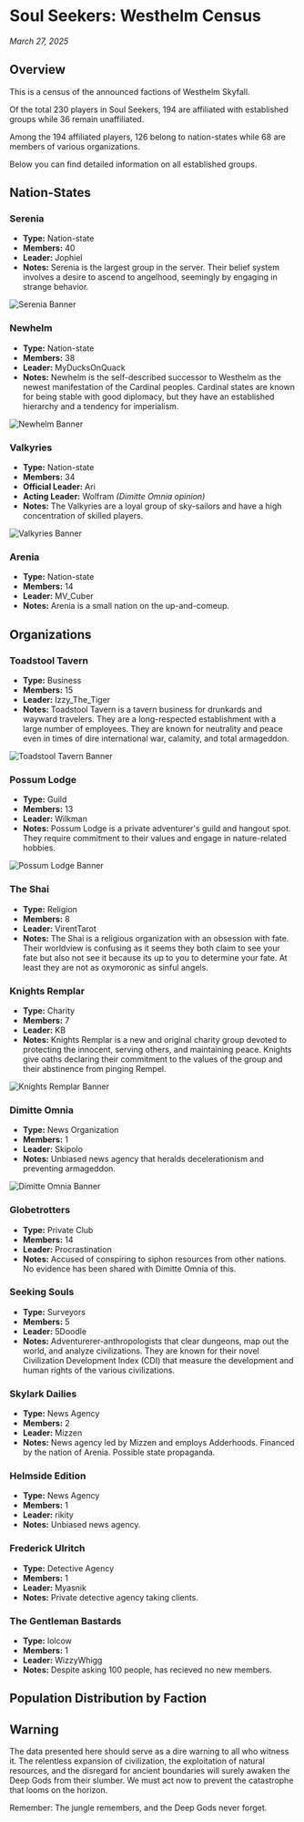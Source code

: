 # Soul Seekers: Westhelm Census

*March 27, 2025*

## Overview

This is a census of the announced factions of Westhelm Skyfall.

Of the total 230 players in Soul Seekers, 194 are affiliated with established groups while 36 remain unaffiliated.

<div class="plotly-graph" data-plotly='{
    "data": [
        {
            "values": [194, 36],
            "labels": ["Affiliated", "Unaffiliated"],
            "type": "pie",
            "name": "Membership Overview",
            "marker": {
                "colors": ["#8b4513", "#d2691e"]
            }
        }
    ],
    "layout": {
        "title": "Player Affiliation Status",
        "showlegend": true,
        "paper_bgcolor": "rgba(0,0,0,0)",
        "plot_bgcolor": "rgba(0,0,0,0)",
        "font": {
            "family": "Crimson Text, serif"
        }
    }
}'></div>

Among the 194 affiliated players, 126 belong to nation-states while 68 are members of various organizations.

<div class="plotly-graph" data-plotly='{
    "data": [
        {
            "values": [126, 68],
            "labels": ["Nation-States", "Organizations"],
            "type": "pie",
            "name": "Membership Distribution",
            "marker": {
                "colors": ["#556b2f", "#8fbc8f"]
            }
        }
    ],
    "layout": {
        "title": "Nation-States vs Organizations Membership",
        "showlegend": true,
        "paper_bgcolor": "rgba(0,0,0,0)",
        "plot_bgcolor": "rgba(0,0,0,0)",
        "font": {
            "family": "Crimson Text, serif"
        }
    }
}'></div>

Below you can find detailed information on all established groups.

## Nation-States

<div class="faction-entry">
<div class="faction-info">

### Serenia
- **Type:** Nation-state
- **Members:** 40
- **Leader:** Jophiel
- **Notes:** Serenia is the largest group in the server. Their belief system involves a desire to ascend to angelhood, seemingly by engaging in strange behavior.

</div>
<img src="assets/banners/serenia.png" alt="Serenia Banner" class="faction-banner">
</div>

<div class="faction-entry">
<div class="faction-info">

### Newhelm
- **Type:** Nation-state
- **Members:** 38
- **Leader:** MyDucksOnQuack
- **Notes:** Newhelm is the self-described successor to Westhelm as the newest manifestation of the Cardinal peoples. Cardinal states are known for being stable with good diplomacy, but they have an established hierarchy and a tendency for imperialism.

</div>
<img src="assets/banners/newhelm.png" alt="Newhelm Banner" class="faction-banner">
</div>

<div class="faction-entry">
<div class="faction-info">

### Valkyries
- **Type:** Nation-state
- **Members:** 34
- **Official Leader:** Ari
- **Acting Leader:** Wolfram *(Dimitte Omnia opinion)*
- **Notes:** The Valkyries are a loyal group of sky-sailors and have a high concentration of skilled players.

</div>
<img src="assets/banners/valkyries.png" alt="Valkyries Banner" class="faction-banner">
</div>

<div class="faction-entry">
<div class="faction-info">

### Arenia
- **Type:** Nation-state
- **Members:** 14
- **Leader:** MV_Cuber
- **Notes:** Arenia is a small nation on the up-and-comeup.

</div>
</div>

## Organizations

<div class="faction-entry">
<div class="faction-info">

### Toadstool Tavern
- **Type:** Business
- **Members:** 15
- **Leader:** Izzy_The_Tiger
- **Notes:** Toadstool Tavern is a tavern business for drunkards and wayward travelers. They are a long-respected establishment with a large number of employees. They are known for neutrality and peace even in times of dire international war, calamity, and total armageddon.

</div>
<img src="assets/banners/toadstool_tavern.png" alt="Toadstool Tavern Banner" class="faction-banner">
</div>

<div class="faction-entry">
<div class="faction-info">

### Possum Lodge
- **Type:** Guild
- **Members:** 13
- **Leader:** Wilkman
- **Notes:** Possum Lodge is a private adventurer's guild and hangout spot. They require commitment to their values and engage in nature-related hobbies.

</div>
<img src="assets/banners/possum_lodge.png" alt="Possum Lodge Banner" class="faction-banner">
</div>

<div class="faction-entry">
<div class="faction-info">

### The Shai
- **Type:** Religion
- **Members:** 8
- **Leader:** VirentTarot
- **Notes:** The Shai is a religious organization with an obsession with fate. Their worldview is confusing as it seems they both claim to see your fate but also not see it because its up to you to determine your fate. At least they are not as oxymoronic as sinful angels.

</div>
</div>

<div class="faction-entry">
<div class="faction-info">

### Knights Remplar
- **Type:** Charity
- **Members:** 7
- **Leader:** KB
- **Notes:** Knights Remplar is a new and original charity group devoted to protecting the innocent, serving others, and maintaining peace. Knights give oaths declaring their commitment to the values of the group and their abstinence from pinging Rempel.

</div>
<img src="assets/banners/knights_remplar.png" alt="Knights Remplar Banner" class="faction-banner">
</div>

<div class="faction-entry">
<div class="faction-info">

### Dimitte Omnia
- **Type:** News Organization
- **Members:** 1
- **Leader:** Skipolo
- **Notes:** Unbiased news agency that heralds decelerationism and preventing armageddon.

</div>
<img src="assets/banners/banner.png" alt="Dimitte Omnia Banner" class="faction-banner">
</div>

<div class="faction-entry">
<div class="faction-info">

### Globetrotters
- **Type:** Private Club
- **Members:** 14
- **Leader:** Procrastination
- **Notes:** Accused of conspiring to siphon resources from other nations. No evidence has been shared with Dimitte Omnia of this.

</div>
</div>

<div class="faction-entry">
<div class="faction-info">

### Seeking Souls
- **Type:** Surveyors
- **Members:** 5
- **Leader:** 5Doodle
- **Notes:** Adventurerer-anthropologists that clear dungeons, map out the world, and analyze civilizations. They are known for their novel Civilization Development Index (CDI) that measure the development and human rights of the various civilizations.

</div>
</div>

<div class="faction-entry">
<div class="faction-info">

### Skylark Dailies
- **Type:** News Agency
- **Members:** 2
- **Leader:** Mizzen
- **Notes:** News agency led by Mizzen and employs Adderhoods. Financed by the nation of Arenia. Possible state propaganda.

</div>
</div>

<div class="faction-entry">
<div class="faction-info">

### Helmside Edition
- **Type:** News Agency
- **Members:** 1
- **Leader:** rikity
- **Notes:** Unbiased news agency.

</div>
</div>

<div class="faction-entry">
<div class="faction-info">

### Frederick Ulritch
- **Type:** Detective Agency
- **Members:** 1
- **Leader:** Myasnik
- **Notes:** Private detective agency taking clients.

</div>
</div>

<div class="faction-entry">
<div class="faction-info">

### The Gentleman Bastards
- **Type:** lolcow
- **Members:** 1
- **Leader:** WizzyWhigg
- **Notes:** Despite asking 100 people, has recieved no new members.

</div>
</div>

## Population Distribution by Faction

<div class="plotly-graph" data-plotly='{
    "data": [
        {
            "values": [40, 38, 34, 14, 15, 13, 8, 7, 5, 2, 1, 1, 1, 1, 14],
            "labels": ["Serenia", "Newhelm", "Valkyries", "Arenia", "Toadstool Tavern", "Possum Lodge", "The Shai", "Knights Remplar", "Seeking Souls", "Skylark Dailies", "Helmside Edition", "Dimitte Omnia", "Frederick Ulritch", "The Gentleman Bastards", "Globetrotters"],
            "type": "pie",
            "name": "Member Distribution",
            "marker": {
                "colors": ["#8b4513", "#a0522d", "#cd853f", "#deb887", "#d2691e", "#b8860b", "#bc8f8f", "#d2b48c", "#f4a460", "#daa520", "#cd853f", "#d2691e", "#8b4513", "#a0522d", "#cd853f"]
            }
        }
    ],
    "layout": {
        "title": "Population Distribution by Faction",
        "showlegend": true,
        "paper_bgcolor": "rgba(0,0,0,0)",
        "plot_bgcolor": "rgba(0,0,0,0)",
        "font": {
            "family": "Crimson Text, serif"
        }
    }
}'></div>

## Warning

The data presented here should serve as a dire warning to all who witness it. The relentless expansion of civilization, the exploitation of natural resources, and the disregard for ancient boundaries will surely awaken the Deep Gods from their slumber. We must act now to prevent the catastrophe that looms on the horizon.

Remember: The jungle remembers, and the Deep Gods never forget. 